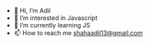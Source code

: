 - 👋 Hi, I’m Adil
- 👀 I’m interested in Javascript
- 🌱 I’m currently learning JS
- 📫 How to reach me shahaadil13@gmail.com

<!---
Shahaadil99/Shahaadil99 is a ✨ special ✨ repository because its `README.md` (this file) appears on your GitHub profile.
You can click the Preview link to take a look at your changes.
--->
